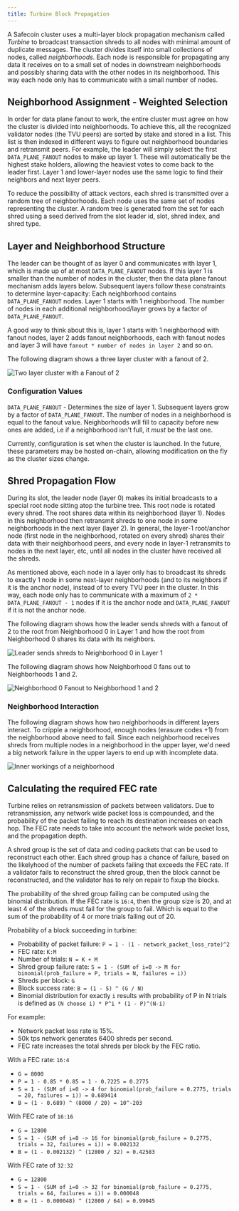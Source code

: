 ```yaml
---
title: Turbine Block Propagation
---
```


A Safecoin cluster uses a multi-layer block propagation mechanism called _Turbine_ to broadcast transaction shreds to all nodes with minimal amount of duplicate messages. The cluster divides itself into small collections of nodes, called _neighborhoods_. Each node is responsible for propagating any data it receives on to a small set of nodes in downstream neighborhoods and possibly sharing data with the other nodes in its neighborhood. This way each node only has to communicate with a small number of nodes.

## Neighborhood Assignment - Weighted Selection

In order for data plane fanout to work, the entire cluster must agree on how the cluster is divided into neighborhoods. To achieve this, all the recognized validator nodes \(the TVU peers\) are sorted by stake and stored in a list. This list is then indexed in different ways to figure out neighborhood boundaries and retransmit peers. For example, the leader will simply select the first `DATA_PLANE_FANOUT` nodes to make up layer 1. These will automatically be the highest stake holders, allowing the heaviest votes to come back to the leader first. Layer 1 and lower-layer nodes use the same logic to find their neighbors and next layer peers.

To reduce the possibility of attack vectors, each shred is transmitted over a random tree of neighborhoods. Each node uses the same set of nodes representing the cluster. A random tree is generated from the set for each shred using a seed derived from the slot leader id, slot, shred index, and shred type.

## Layer and Neighborhood Structure

The leader can be thought of as layer 0 and communicates with layer 1, which is made up of at most `DATA_PLANE_FANOUT` nodes. If this layer 1 is smaller than the number of nodes in the cluster, then the data plane fanout mechanism adds layers below. Subsequent layers follow these constraints to determine layer-capacity: Each neighborhood contains `DATA_PLANE_FANOUT` nodes. Layer 1 starts with 1 neighborhood. The number of nodes in each additional neighborhood/layer grows by a factor of `DATA_PLANE_FANOUT`.

A good way to think about this is, layer 1 starts with 1 neighborhood with fanout nodes, layer 2 adds fanout neighborhoods, each with fanout nodes and layer 3 will have `fanout * number of nodes in layer 2` and so on.

The following diagram shows a three layer cluster with a fanout of 2.

![Two layer cluster with a Fanout of 2](/img/data-plane.svg)

### Configuration Values

`DATA_PLANE_FANOUT` - Determines the size of layer 1. Subsequent layers grow by a factor of `DATA_PLANE_FANOUT`. The number of nodes in a neighborhood is equal to the fanout value. Neighborhoods will fill to capacity before new ones are added, i.e if a neighborhood isn't full, it _must_ be the last one.

Currently, configuration is set when the cluster is launched. In the future, these parameters may be hosted on-chain, allowing modification on the fly as the cluster sizes change.

## Shred Propagation Flow

During its slot, the leader node \(layer 0\) makes its initial broadcasts to a special root node sitting atop the turbine tree. This root node is rotated every shred. The root shares data within its neighborhood \(layer 1\). Nodes in this neighborhood then retransmit shreds to one node in some neighborhoods in the next layer \(layer 2\). In general, the layer-1 root/anchor node (first node in the neighborhood, rotated on every shred) shares their data with their neighborhood peers, and every node in layer-1 retransmits to nodes in the next layer, etc, until all nodes in the cluster have received all the shreds.

As mentioned above, each node in a layer only has to broadcast its shreds to exactly 1 node in some next-layer neighborhoods (and to its neighbors if it is the anchor node), instead of to every TVU peer in the cluster. In this way, each node only has to communicate with a maximum of `2 * DATA_PLANE_FANOUT - 1` nodes if it is the anchor node and `DATA_PLANE_FANOUT` if it is not the anchor node.

The following diagram shows how the leader sends shreds with a fanout of 2 to the root from Neighborhood 0 in Layer 1 and how the root from Neighborhood 0 shares its data with its neighbors.

![Leader sends shreds to Neighborhood 0 in Layer 1](/img/data-plane-seeding.svg)

The following diagram shows how Neighborhood 0 fans out to Neighborhoods 1 and 2.

![Neighborhood 0 Fanout to Neighborhood 1 and 2](/img/data-plane-fanout.svg)

### Neighborhood Interaction

The following diagram shows how two neighborhoods in different layers interact. To cripple a neighborhood, enough nodes \(erasure codes +1\) from the neighborhood above need to fail. Since each neighborhood receives shreds from multiple nodes in a neighborhood in the upper layer, we'd need a big network failure in the upper layers to end up with incomplete data.

![Inner workings of a neighborhood](/img/data-plane-neighborhood.svg)

## Calculating the required FEC rate

Turbine relies on retransmission of packets between validators. Due to
retransmission, any network wide packet loss is compounded, and the
probability of the packet failing to reach its destination increases
on each hop. The FEC rate needs to take into account the network wide
packet loss, and the propagation depth.

A shred group is the set of data and coding packets that can be used
to reconstruct each other. Each shred group has a chance of failure,
based on the likelyhood of the number of packets failing that exceeds
the FEC rate. If a validator fails to reconstruct the shred group,
then the block cannot be reconstructed, and the validator has to rely
on repair to fixup the blocks.

The probability of the shred group failing can be computed using the
binomial distribution. If the FEC rate is `16:4`, then the group size
is 20, and at least 4 of the shreds must fail for the group to fail.
Which is equal to the sum of the probability of 4 or more trials failing
out of 20.

Probability of a block succeeding in turbine:

- Probability of packet failure: `P = 1 - (1 - network_packet_loss_rate)^2`
- FEC rate: `K:M`
- Number of trials: `N = K + M`
- Shred group failure rate: `S = 1 - (SUM of i=0 -> M for binomial(prob_failure = P, trials = N, failures = i))`
- Shreds per block: `G`
- Block success rate: `B = (1 - S) ^ (G / N)`
- Binomial distribution for exactly `i` results with probability of P in N trials is defined as `(N choose i) * P^i * (1 - P)^(N-i)`

For example:

- Network packet loss rate is 15%.
- 50k tps network generates 6400 shreds per second.
- FEC rate increases the total shreds per block by the FEC ratio.

With a FEC rate: `16:4`

- `G = 8000`
- `P = 1 - 0.85 * 0.85 = 1 - 0.7225 = 0.2775`
- `S = 1 - (SUM of i=0 -> 4 for binomial(prob_failure = 0.2775, trials = 20, failures = i)) = 0.689414`
- `B = (1 - 0.689) ^ (8000 / 20) = 10^-203`

With FEC rate of `16:16`

- `G = 12800`
- `S = 1 - (SUM of i=0 -> 16 for binomial(prob_failure = 0.2775, trials = 32, failures = i)) = 0.002132`
- `B = (1 - 0.002132) ^ (12800 / 32) = 0.42583`

With FEC rate of `32:32`

- `G = 12800`
- `S = 1 - (SUM of i=0 -> 32 for binomial(prob_failure = 0.2775, trials = 64, failures = i)) = 0.000048`
- `B = (1 - 0.000048) ^ (12800 / 64) = 0.99045`
